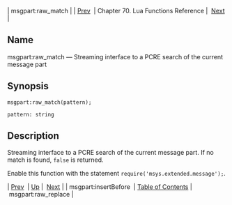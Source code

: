 | msgpart:raw_match |
| [Prev](lua.ref.msgpart_insertBefore)  | Chapter 70. Lua Functions Reference |  [Next](lua.ref.msgpart_raw_replace) |

<a name="lua.ref.msgpart_raw_match"></a>
## Name

msgpart:raw_match — Streaming interface to a PCRE search of the current message part

<a name="idp17154736"></a>
## Synopsis

`msgpart:raw_match(pattern);`

`pattern: string`<a name="idp17157664"></a>
## Description

Streaming interface to a PCRE search of the current message part. If no match is found, `false` is returned.

Enable this function with the statement `require('msys.extended.message');`.

| [Prev](lua.ref.msgpart_insertBefore)  | [Up](lua.function.details) |  [Next](lua.ref.msgpart_raw_replace) |
| msgpart:insertBefore  | [Table of Contents](index) |  msgpart:raw_replace |

